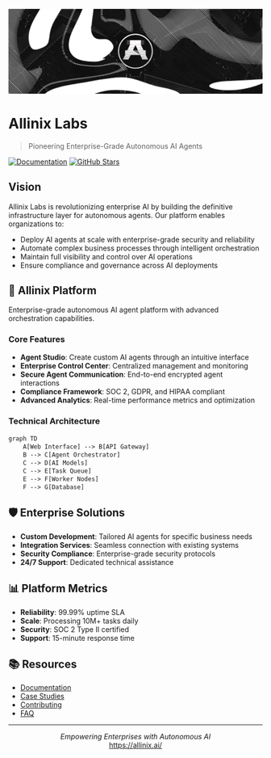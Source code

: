 ![Allinix Labs Banner](https://github.com/Allinix-Labs/Allinix/raw/main/next/public/banner.png)

# Allinix Labs

> Pioneering Enterprise-Grade Autonomous AI Agents

[![Documentation](https://img.shields.io/badge/docs-gitbook-blue.svg)](https://nisafi11.gitbook.io/allinix/)
[![GitHub Stars](https://img.shields.io/github/stars/Allinix-Labs/Allinix?style=social)](https://github.com/Allinix-Labs/Allinix)

## Vision

Allinix Labs is revolutionizing enterprise AI by building the definitive infrastructure layer for autonomous agents. Our platform enables organizations to:
- Deploy AI agents at scale with enterprise-grade security and reliability
- Automate complex business processes through intelligent orchestration
- Maintain full visibility and control over AI operations
- Ensure compliance and governance across AI deployments

## 🚀 Allinix Platform

Enterprise-grade autonomous AI agent platform with advanced orchestration capabilities.

### Core Features

- **Agent Studio**: Create custom AI agents through an intuitive interface
- **Enterprise Control Center**: Centralized management and monitoring
- **Secure Agent Communication**: End-to-end encrypted agent interactions
- **Compliance Framework**: SOC 2, GDPR, and HIPAA compliant
- **Advanced Analytics**: Real-time performance metrics and optimization

### Technical Architecture

```mermaid
graph TD
    A[Web Interface] --> B[API Gateway]
    B --> C[Agent Orchestrator]
    C --> D[AI Models]
    C --> E[Task Queue]
    E --> F[Worker Nodes]
    F --> G[Database]
```

## 🛡️ Enterprise Solutions

- **Custom Development**: Tailored AI agents for specific business needs
- **Integration Services**: Seamless connection with existing systems
- **Security Compliance**: Enterprise-grade security protocols
- **24/7 Support**: Dedicated technical assistance

## 📊 Platform Metrics

- **Reliability**: 99.99% uptime SLA
- **Scale**: Processing 10M+ tasks daily
- **Security**: SOC 2 Type II certified
- **Support**: 15-minute response time

## 📚 Resources

- [Documentation](https://nisafi11.gitbook.io/allinix/)
- [Case Studies](https://nisafi11.gitbook.io/allinix/essentials/allinix-use-cases)
- [Contributing](https://nisafi11.gitbook.io/allinix/essentials/contributing-to-allinix)
- [FAQ](https://nisafi11.gitbook.io/allinix/essentials/frequently-asked-questions)

---

<p align="center">
<i>Empowering Enterprises with Autonomous AI</i><br>
<a href="https://allinix.ai/">https://allinix.ai/</a>
</p>
